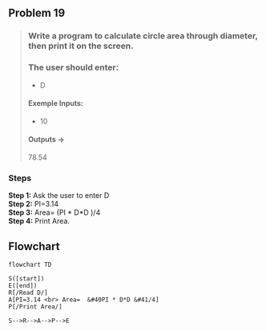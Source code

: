 ## Problem 19

>### Write a program to calculate circle area through diameter, then print it on the screen.
> ### The user should enter:
>- D
>#### Exemple Inputs:
>- 10
>#### Outputs ->
>78.54

### Steps

**Step 1:** Ask the user to enter D <br>
**Step 2:** PI=3.14<br>
**Step 3:** Area=  (PI * D*D )/4<br>
**Step 4:** Print Area.<br>

## Flowchart

```mermaid
flowchart TD

S([start])
E([end])
R[/Read D/]
A[PI=3.14 <br> Area=  &#40PI * D*D &#41/4]
P[/Print Area/]

S-->R-->A-->P-->E


```